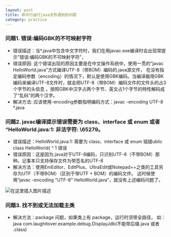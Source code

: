 ```yaml
---
layout: post
title: 命令行运行java文件遇到的问题
category: practice
---
```



### 问题1. 错误:编码GBK的不可映射字符

- 错误描述：当*.java中包含中文字符时，我们在用javac.exe编译时会出现常提示”错误:编码GBK的不可映射字符”，
- 错误原因:
这个错误出现的原因主要是在中文操作系统中，使用一贯的“javac HelloWorld.java”方式编译UTF-8（带BOM）编码的.java源文件，
在没有指定编码参数（encoding）的情况下，默认是使用GBK编码。当编译器用GBK编码来编译UTF-8文件时，就会把UTF-8（带BOM）编码文件的文件头的占3个字节的头信息
，按照GBK中汉字占两个字节、英文占1个字节的特性解码成了“乱码”的两个汉字。
- 解决方法:
 应该使用-encoding参数指明编码方式：javac -encoding UTF-8 *.java

### 问题2. javac编译提示错误需要为 class、interface 或 enum 或者 “HelloWorld.java:1: 非法字符: \65279。

- 错误描述：HelloWorld.java:1: 需要为 class、interface 或 enum
   锘缝ublic class HelloWorld{
   ^
   1 错误
- 错误原因：这是因为.java对于UTF-8编码，只识别UTF-8（不带BOM）那种。记事本只支持保存文件为带签名的UTF-8
- 解决方法：使用EmEditor、EditPlus、UltraEdit或Notepad++之类的工具另存为UTF（不带BOM）（区别于带UTF + BOM）的编码文件。
       这时候使用“javac -encoding "UTF-8" HelloWorld.java”，就没有上述编码问题了。
       
![在这里插入图片描述](http://www.laughitover.com/assets/images/2019/debug/javac.png)


### 问题3. 找不到或无法加载主类

- 解决方法：package 问题，如果类上有 package，运行时须带全路径，
如：java com.laughitover.example.debug.DisplayJdb(不能带后缀.java 或者 .class)
